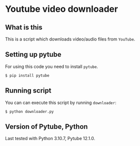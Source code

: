 Youtube video downloader
======
What is this
------------

This is a script which downloads video/audio files from ``YouTube``.

Setting up pytube
------------------

For using this code you need to install ``pytube``.

    $ pip install pytube
   
Running script
---------------------

You can can execute this script by running ``downloader``:

    $ python downloader.py

Version of Pytube, Python
-------------------------

Last tested with Python 3.10.7, Pytube 12.1.0.
